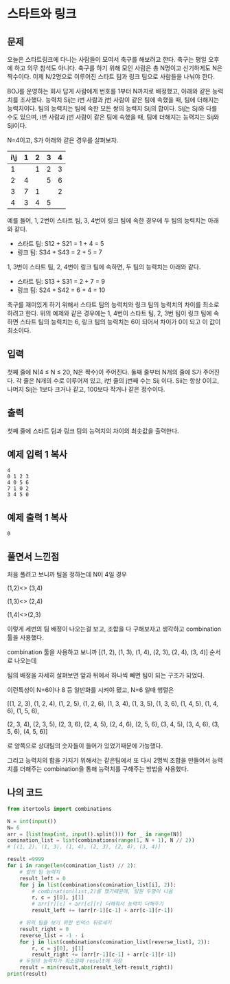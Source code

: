 # 스타트와 링크

## 문제

오늘은 스타트링크에 다니는 사람들이 모여서 축구를 해보려고 한다. 축구는 평일 오후에 하고 의무 참석도 아니다. 축구를 하기 위해 모인 사람은 총 N명이고 신기하게도 N은 짝수이다. 이제 N/2명으로 이루어진 스타트 팀과 링크 팀으로 사람들을 나눠야 한다.

BOJ를 운영하는 회사 답게 사람에게 번호를 1부터 N까지로 배정했고, 아래와 같은 능력치를 조사했다. 능력치 Sij는 i번 사람과 j번 사람이 같은 팀에 속했을 때, 팀에 더해지는 능력치이다. 팀의 능력치는 팀에 속한 모든 쌍의 능력치 Sij의 합이다. Sij는 Sji와 다를 수도 있으며, i번 사람과 j번 사람이 같은 팀에 속했을 때, 팀에 더해지는 능력치는 Sij와 Sji이다.

N=4이고, S가 아래와 같은 경우를 살펴보자.

| i\j  | 1    | 2    | 3    | 4    |
| :--- | :--- | :--- | :--- | :--- |
| 1    |      | 1    | 2    | 3    |
| 2    | 4    |      | 5    | 6    |
| 3    | 7    | 1    |      | 2    |
| 4    | 3    | 4    | 5    |      |

예를 들어, 1, 2번이 스타트 팀, 3, 4번이 링크 팀에 속한 경우에 두 팀의 능력치는 아래와 같다.

- 스타트 팀: S12 + S21 = 1 + 4 = 5
- 링크 팀: S34 + S43 = 2 + 5 = 7

1, 3번이 스타트 팀, 2, 4번이 링크 팀에 속하면, 두 팀의 능력치는 아래와 같다.

- 스타트 팀: S13 + S31 = 2 + 7 = 9
- 링크 팀: S24 + S42 = 6 + 4 = 10

축구를 재미있게 하기 위해서 스타트 팀의 능력치와 링크 팀의 능력치의 차이를 최소로 하려고 한다. 위의 예제와 같은 경우에는 1, 4번이 스타트 팀, 2, 3번 팀이 링크 팀에 속하면 스타트 팀의 능력치는 6, 링크 팀의 능력치는 6이 되어서 차이가 0이 되고 이 값이 최소이다.

## 입력

첫째 줄에 N(4 ≤ N ≤ 20, N은 짝수)이 주어진다. 둘째 줄부터 N개의 줄에 S가 주어진다. 각 줄은 N개의 수로 이루어져 있고, i번 줄의 j번째 수는 Sij 이다. Sii는 항상 0이고, 나머지 Sij는 1보다 크거나 같고, 100보다 작거나 같은 정수이다.

## 출력

첫째 줄에 스타트 팀과 링크 팀의 능력치의 차이의 최솟값을 출력한다.

## 예제 입력 1 복사

```
4
0 1 2 3
4 0 5 6
7 1 0 2
3 4 5 0
```

## 예제 출력 1 복사

```
0
```



## 풀면서 느낀점

처음 풀려고 보니까 팀을 정하는데 N이 4일 경우 

(1,2)<> (3,4) 

(1,3)<> (2,4)

(1,4)<>(2,3)

이렇게 세번의 팀 배정이 나오는걸 보고, 조합을 다 구해보자고 생각하고 combination 툴을 사용했다. 

combination 툴을 사용하고 보니까 [(1, 2), (1, 3), (1, 4), (2, 3), (2, 4), (3, 4)]  순서로 나오는데

팀의 배정을 자세히 살펴보면 앞과 뒤에서 하나씩 빼면 팀이 되는 구조가 되었다. 



이런특성이 N=6이나 8 등 일반화를 시켜야 됐고, N=6 일때 행렬은 

[(1, 2, 3), (1, 2, 4), (1, 2, 5), (1, 2, 6), (1, 3, 4), (1, 3, 5), (1, 3, 6), (1, 4, 5), (1, 4, 6), (1, 5, 6), 

(2, 3, 4), (2, 3, 5), (2, 3, 6), (2, 4, 5), (2, 4, 6), (2, 5, 6), (3, 4, 5), (3, 4, 6), (3, 5, 6), (4, 5, 6)]

로 양쪽으로 상대팀의 숫자들이 들어가 있었기때문에 가능했다.

그리고 능력치의 합을 가지기 위해서는 같은팀에서 또 다시 2명씩 조합을 만들어서 능력치를 더해주는 combination을 통해 능력치를 구해주는 방법을 사용했다.



## 나의 코드

```python
from itertools import combinations

N = int(input())
N= 6
arr = [list(map(int, input().split())) for _ in range(N)]
comination_list = list(combinations(range(1, N + 1), N // 2))
# [(1, 2), (1, 3), (1, 4), (2, 3), (2, 4), (3, 4)]

result =9999
for i in range(len(comination_list) // 2):
    # 앞의 팀 능력치 
    result_left = 0
    for j in list(combinations(comination_list[i], 2)):
        # combination(list,2)를 했기때문에, 팀원 두명이 나옴 
        r, c = j[0], j[1]
        # arr[r][c] + arr[c][r] 더해줘서 능력치 더해주기  
        result_left += (arr[r-1][c-1] + arr[c-1][r-1])

    # 뒤의 팀을 보기 위한 인덱스 뒤로세기 
    result_right = 0
    reverse_list = -1 - i
    for j in list(combinations(comination_list[reverse_list], 2)):
        r, c = j[0], j[1]
        result_right += (arr[r-1][c-1] + arr[c-1][r-1])
    # 두팀의 능력치가 최소일때 result에 저장 
    result = min(result,abs(result_left-result_right))
print(result)

```



